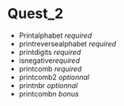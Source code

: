 # Quest_2

- Printalphabet *required*
- printreversealphabet *required*
- printdigits *required*
- isnegative*required*
- printcomb *required*
- printcomb2 *optionnal*
- printnbr *optionnal*
- printcombn *bonus*

